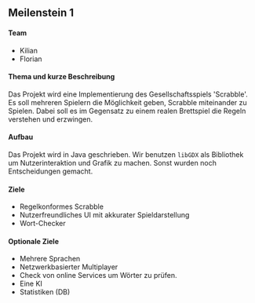 ## Meilenstein 1

#### Team

- Kilian
- Florian

#### Thema und kurze Beschreibung

Das Projekt wird eine Implementierung des Gesellschaftsspiels 'Scrabble'.
Es soll mehreren Spielern die Möglichkeit geben, Scrabble miteinander zu Spielen.
Dabei soll es im Gegensatz zu einem realen Brettspiel die Regeln verstehen und erzwingen.

#### Aufbau

Das Projekt wird in Java geschrieben.
Wir benutzen `libGDX` als Bibliothek um Nutzerinteraktion und Grafik zu machen.
Sonst wurden noch Entscheidungen gemacht.

#### Ziele

- Regelkonformes Scrabble
- Nutzerfreundliches UI mit akkurater Spieldarstellung
- Wort-Checker

#### Optionale Ziele

- Mehrere Sprachen
- Netzwerkbasierter Multiplayer
- Check von online Services um Wörter zu prüfen.
- Eine KI
- Statistiken (DB)
